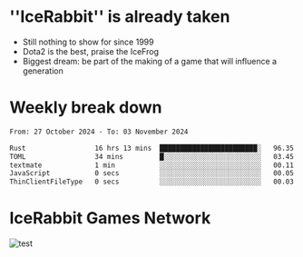 # ''IceRabbit'' is already taken
- Still nothing to show for since 1999
- Dota2 is the best, praise the IceFrog
- Biggest dream: be part of the making of a game that will influence a generation

# Weekly break down
<!--START_SECTION:waka-->

```txt
From: 27 October 2024 - To: 03 November 2024

Rust                 16 hrs 13 mins  ████████████████████████░   96.35 %
TOML                 34 mins         █░░░░░░░░░░░░░░░░░░░░░░░░   03.45 %
textmate             1 min           ░░░░░░░░░░░░░░░░░░░░░░░░░   00.11 %
JavaScript           0 secs          ░░░░░░░░░░░░░░░░░░░░░░░░░   00.05 %
ThinClientFileType   0 secs          ░░░░░░░░░░░░░░░░░░░░░░░░░   00.03 %
```

<!--END_SECTION:waka-->

# IceRabbit Games Network
![test](https://steam-stat.vercel.app/api?profileName=IceRabbit.png)
